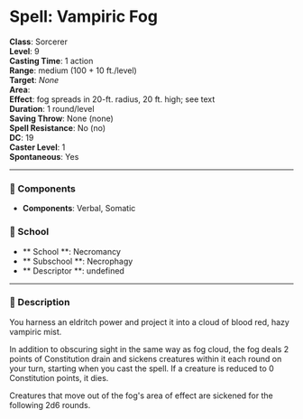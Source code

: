 
# Spell: Vampiric Fog
**Class**: Sorcerer  
**Level**: 9  
**Casting Time**: 1 action  
**Range**: medium (100 + 10 ft./level)  
**Target**: _None_  
**Area**:   
**Effect**: fog spreads in 20-ft. radius, 20 ft. high; see text  
**Duration**: 1 round/level  
**Saving Throw**: None (none)  
**Spell Resistance**: No (no)  
**DC**: 19  
**Caster Level**: 1  
**Spontaneous**: Yes

---

### 🔮 Components
- **Components**: Verbal, Somatic

### 🏫 School
- ** School **: Necromancy
- ** Subschool **: Necrophagy
- ** Descriptor **: undefined
---

### 📜 Description
You harness an eldritch power and project it into a cloud of blood red, hazy vampiric mist.

In addition to obscuring sight in the same way as fog cloud, the fog deals 2 points of Constitution drain and sickens creatures within it each round on your turn, starting when you cast the spell. If a creature is reduced to 0 Constitution points, it dies.

Creatures that move out of the fog's area of effect are sickened for the following 2d6 rounds.

